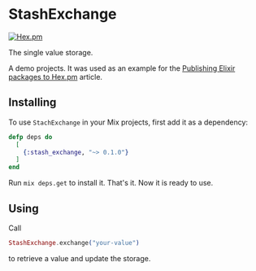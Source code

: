 # StashExchange

[![Hex.pm](https://img.shields.io/hexpm/v/stash_exchange.svg?style=flat)](https://hex.pm/packages/stash_exchange)

The single value storage.

A demo projects. It was used as an example for the [Publishing Elixir packages to Hex.pm](http://whatdidilearn.info/2018/06/17/publishing-elixir-packages-to-hex.html) article.

## Installing

To use `StachExchange` in your Mix projects, first add it as a dependency:

```elixir
defp deps do
  [
    {:stash_exchange, "~> 0.1.0"}
  ]
end
```

Run `mix deps.get` to install it. That's it. Now it is ready to use.

## Using

Call

```elixir
StashExchange.exchange("your-value")
```

to retrieve a value and update the storage.

